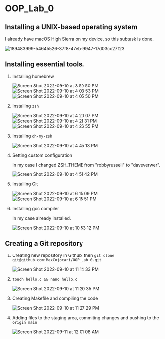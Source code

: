 # OOP_Lab_0

## Installing a UNIX-based operating system

I already have macOS High Sierra on my device, so this subtask is done.

![189483999-54645526-37f8-47eb-9947-17d03cc27f23](https://user-images.githubusercontent.com/92053176/189485847-6b266d3f-7eb2-4b2f-a54a-fa21b0a2f002.png)

## Installing essential tools.

1. Installing homebrew

    ![Screen Shot 2022-09-10 at 3 50 50 PM](https://user-images.githubusercontent.com/92053176/189485904-1ab19951-0b0d-46cd-8e85-4135e762e411.png)
    ![Screen Shot 2022-09-10 at 4 03 53 PM](https://user-images.githubusercontent.com/92053176/189485914-5b9c850e-5a0b-4c89-88b4-fa6d7e0266e2.png)
    ![Screen Shot 2022-09-10 at 4 05 50 PM](https://user-images.githubusercontent.com/92053176/189485933-847d6b82-e00c-4b66-85e6-5f62926277bb.png)

2. Installing `zsh`

    ![Screen Shot 2022-09-10 at 4 20 07 PM](https://user-images.githubusercontent.com/92053176/189485945-98278b0d-d9c1-4875-9563-b95ee0f67d50.png)
    ![Screen Shot 2022-09-10 at 4 21 31 PM](https://user-images.githubusercontent.com/92053176/189485979-8c0b464f-dd19-4d16-98c8-9ab85e05f274.png)
    ![Screen Shot 2022-09-10 at 4 26 55 PM](https://user-images.githubusercontent.com/92053176/189485994-5ff4e963-51a1-4b74-90ba-86313f7b705a.png)
    
3. Installing `oh-my-zsh`

    ![Screen Shot 2022-09-10 at 4 45 13 PM](https://user-images.githubusercontent.com/92053176/189486208-7d186740-c480-4c94-a675-a0ec185821c3.png)

4. Setting custom configuration

    In my case I changed ZSH_THEME from "robbyrussell" to "daveverwer".
    
    ![Screen Shot 2022-09-10 at 4 51 42 PM](https://user-images.githubusercontent.com/92053176/189486506-6105d61b-0606-40d5-9607-b9b6d1f4aaab.png)

5. Installing Git

    ![Screen Shot 2022-09-10 at 6 15 09 PM](https://user-images.githubusercontent.com/92053176/189489769-b3170cbb-e60b-4aa4-ba75-a0f958eea8b6.png)
    ![Screen Shot 2022-09-10 at 6 15 51 PM](https://user-images.githubusercontent.com/92053176/189489790-50f6510e-7393-41fa-b243-0b6971caf675.png)

6. Installing gcc compiler

    In my case already installed.
    
    ![Screen Shot 2022-09-10 at 10 53 12 PM](https://user-images.githubusercontent.com/92053176/189499758-d1f1e5da-0458-4ac3-823a-d82534b2a079.png)

## Creating a Git repository

1. Creating new repository in Github, then `git clone git@github.com:MaxCojocari/OOP_Lab_0.git`

    ![Screen Shot 2022-09-10 at 11 14 33 PM](https://user-images.githubusercontent.com/92053176/189500450-866623bc-af63-4902-9b10-72158b4b3ef7.png)

3. `touch hello.c && nano hello.c`

    ![Screen Shot 2022-09-10 at 11 20 35 PM](https://user-images.githubusercontent.com/92053176/189500532-8d374576-8c34-472f-be5e-ffa2b66cd801.png)

4. Creating Makefile and compiling the code

    ![Screen Shot 2022-09-10 at 11 27 29 PM](https://user-images.githubusercontent.com/92053176/189500726-11ca20c9-0264-4374-884e-6151ec0a964d.png)

5. Adding files to the staging area, commiting changes and pushing to the `origin main`
    
    ![Screen Shot 2022-09-11 at 12 01 08 AM](https://user-images.githubusercontent.com/92053176/189501620-dbedf940-d211-4423-88d9-cd5698467204.png)



